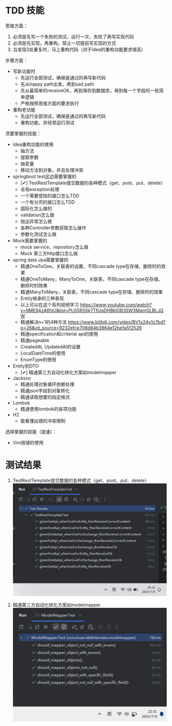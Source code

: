 # TDD 技能

思维方面：
1. 必须是先写一个失败的测试，运行一次，失败了再写实现代码
2. 必须是先实现，再重构，禁止一切提前写实现的方式
3. 当发现2处重复时，马上重构代码（对于idea的重构功能要求很高）

步骤方面：
- 写新功能时
    - 先运行全部测试，确保是通过的再写新代码
    - 先从happy path出发，再到sad path
    - 先从最简单的receiveOK，再到保存到数据库，再到每一个字段的一些简单逻辑
    - 严格按照思维方面的要求执行
- 重构老功能
    - 先运行全部测试，确保是通过的再写新代码
    - 重构功能，并经常运行测试

须要掌握的技能：
- Idea重构功能的使用
    - 抽方法
    - 提取参数
    - 抽变量
    - 移动方法到对象，并且处理冲突
- springboot test这边需要掌握的
    - [&#x2714;] TestRestTemplate提交数据的各种模式（get、post、put、delete） 
    - 全局exception处理
    - 一个需要登陆的接口怎么TDD
    - 一个有分页的接口怎么TDD
    - 国际化怎么做的
    - validation怎么做
    - 抛出异常怎么做
    - 各种Controller参数获取怎么操作
    - 参数化测试怎么做
- Mock需要掌握的
    - mock service、repository怎么做
    - Mock 第三方http接口怎么做
- spring data Jpa需要掌握的
    - 精通OneToOne，关联表的设置，不同cascade type在存储、删除时的效果
    - 精通OneToMany，ManyToOne，关联表，不同cascade type在存储、删除时的效果
    - 精通ManyToMany，关联表，不同cascade type在存储、删除时的效果
    - Entity继承的三种表现
    - 以上可以在这个系列视频学习 https://www.youtube.com/watch?v=9ME94z46fsU&list=PLG5RS5k7TfUqDHBklOB35W3MamGLBLJQW
    - 精通解决n+1的4种方法 https://www.bilibili.com/video/BV1x24y1z7bd?p=26&vd_source=9232efce708d84b3864e12befa5f2526
    - 精通specification和criterial api的使用
    - 精通pageable
    - CreatedAt, UpdatedAt的设置
    - LocalDateTime的使用
    - EnumType的使用
- Entity到DTO
    -  [&#x2714;] 精通第三方自动化转化方案如modelmapper
- Jackson
    - 精通处理对象循环依赖处理
    - 精通json字段到对象转化
    - 精通读取想要的指定格式
- Lombok
    - 精通使用lombok的各项功能
- H2
    - 能看懂出错的冲突限制


选择掌握的技能（提速）：
- Vim按键的使用


# 测试结果
1. TestRestTemplate提交数据的各种模式（get、post、put、delete）
![img.png](imgs/img.png)

2. 精通第三方自动化转化方案如modelmapper
![img.png](img.png)